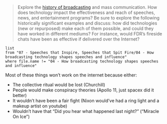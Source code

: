 > Explore the [history of broadcasting](https://medialooks.com/articles/the-evolution-of-broadcasting-from-the-airwaves-to-the-digital-age/) and mass communication. How does technology impact the effectiveness and reach of speeches, news, and entertainment programs? Be sure to explore the following historically significant examples and discuss: how did technologies (new or repurposed) make each of them possible, and could they have worked in different mediums? For instance, would FDR’s fireside chats have been as effective if delivered over the Internet?

```dataview
list
from "07 - Speeches that Inspire, Speeches that Spit Fire/04 - How broadcasting technology shapes speeches and influence"
where file.name != "04 - How broadcasting technology shapes speeches and influence"
```

Most of these things won’t work on the internet because either:

 - The collective ritual would be lost (Churchill)
 - People would make conspiracy theories (Apollo 11, just spacex did it better)
 - It wouldn’t have been a fair fight (Nixon would’ve had a ring light and a makeup artist on youtube)
 - Wouldn’t have that “Did you hear what happened last night?” (“Miracle On Ice”)